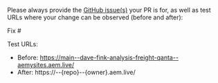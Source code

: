 Please always provide the [GitHub issue(s)](../issues) your PR is for, as well as test URLs where your change can be observed (before and after):

Fix #<gh-issue-id>

Test URLs:
- Before: https://main--dave-fink-analysis-freight-qanta--aemysites.aem.live/
- After: https://<branch>--{repo}--{owner}.aem.live/
